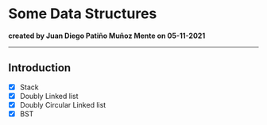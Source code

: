 # Some Data Structures

**created by Juan Diego Patiño Muñoz Mente on 05-11-2021**

---

## Introduction
- [x] Stack
- [x] Doubly Linked list
- [x] Doubly Circular Linked list
- [x] BST
